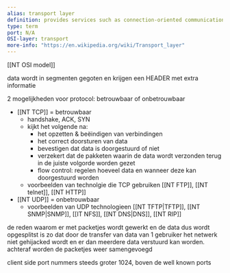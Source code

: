 ```yaml
---
alias: transport layer
definition: provides services such as connection-oriented communication, reliability, flow control, and multiplexing
type: term
port: N/A
OSI-layer: transport
more-info: "https://en.wikipedia.org/wiki/Transport_layer"
---
```

[[NT OSI model]]

data wordt in segmenten gegoten en krijgen een HEADER met extra informatie

2 mogelijkheden voor protocol: betrouwbaar of onbetrouwbaar
- [[NT TCP]] = betrouwbaar
	- handshake, ACK, SYN
	- kijkt het volgende na:
		- het opzetten & beëindigen van verbindingen
		- het correct doorsturen van data
		- bevestigen dat data is doorgestuurd of niet
		- verzekert dat de pakketen waarin de data wordt verzonden terug in de juiste volgorde worden gezet
		- flow control: regelen hoeveel data en wanneer deze kan doorgestuurd worden
	- voorbeelden van technolgie die TCP gebruiken
		[[NT FTP]], [[NT telnet]], [[NT HTTP]]
- [[NT UDP]] = onbetrouwbaar
	- voorbeelden van UDP technologieen
	  [[NT TFTP|TFTP]], [[NT SNMP|SNMP]], [[IT NFS]], [[NT DNS|DNS]], [[NT RIP]]

de reden waarom er met packetjes wordt gewerkt en de data dus wordt opgesplitst is zo dat door de transfer van data van 1 gebruiker het netwerk niet gehijacked wordt en er dan meerdere data verstuurd kan worden. achteraf worden de packetjes weer samengevoegd

client side port nummers steeds groter 1024, boven de well known ports